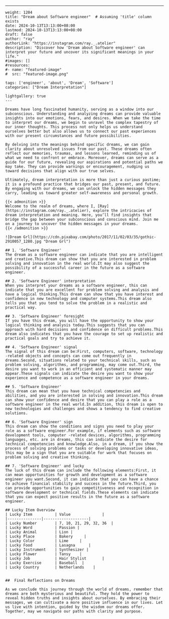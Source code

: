 ---
    weight: 1204
    title: "Dream about Software engineer"  # Assuming 'title' column exists
    date: 2024-10-13T13:13:00+08:00
    lastmod: 2024-10-13T13:13:00+08:00
    draft: false
    author: "ray"
    authorLink: "https://instagram.com/ray._.atelier"
    description: "Discover how 'Dream about Software engineer' can interpret your future and uncover its significant meanings in your life."
    #images: []
    #resources:
    #- name: "featured-image"
    #  src: "featured-image.png"
    
    tags: ['engineer', 'about', 'Dream', 'Software']
    categories: ["Dream Interpretation"]
    
    lightgallery: true
    ---
    
    Dreams have long fascinated humanity, serving as a window into our subconscious. Understanding and analyzing dreams can provide valuable insights into our emotions, fears, and desires. When we take the time to interpret our dreams, we begin to unravel the complex tapestry of our inner thoughts. This process not only helps us understand ourselves better but also allows us to connect our past experiences with our present circumstances and future possibilities.
    
    By delving into the meanings behind specific dreams, we can gain clarity about unresolved issues from our past. These dreams often reflect our memories, traumas, and lessons learned, reminding us of what we need to confront or embrace. Moreover, dreams can serve as a guide for our future, revealing our aspirations and potential paths we may take. They can provide warnings or encouragement, nudging us toward decisions that align with our true selves.
    
    Ultimately, dream interpretation is more than just a curious pastime; it is a profound practice that bridges our past, present, and future. By engaging with our dreams, we can unlock the hidden messages they carry, leading us toward greater self-awareness and personal growth.
    
    {{< admonition >}}
    Welcome to the realm of dreams, where I, [Ray](https://instagram.com/ray._.atelier), explore the intricacies of dream interpretation and meaning. Here, you’ll find insights that bridge the gap between your subconscious and conscious mind. Join me on a journey to uncover the hidden messages in your dreams.
    {{< /admonition >}}
    
    ![Dream Grl](https://cdn.pixabay.com/photo/2017/11/02/03/35/gothic-2910057_1280.jpg "Dream Grl")
    
    ## 1. 'Software Engineer'
    The dream as a software engineer can indicate that you are intelligent and creative.This dream can show that you are interested in problem solving and innovation in the real world.It may also suggest the possibility of a successful career in the future as a software engineer.
    
    ## 2. 'Software Engineer' interpretation
    When you interpret your dreams as a software engineer, this can indicate that you are excellent for problem solving and analysis and have a logical thinking.This dream can show that you have interest and confidence in new technology and computer systems.This dream also tells you that you tend to solve the problem in a realistic and practical way.
    
    ## 3. 'Software Engineer' foresight
    If you have this dream, you will have the opportunity to show your logical thinking and analysis today.This suggests that you can approach with hard decisions and confidence on difficult problems.This dream also indicates that you have the courage to set up realistic and practical goals and try to achieve it.
    
    ## 4. 'Software Engineer' signal
    The signal of this dream can be:First, computers, software, technology -related objects and concepts can come out frequently in dreams.Second, situations related to your technical skills, such as problem solving, algorithms, and programming, may come out.Third, the desire you want to work in an efficient and systematic manner may appear.These signals can indicate the desire you want to show your experience and competence as a software engineer in your dreams.
    
    ## 5. 'Software Engineer'
    This dream can mean that you have technical competencies and abilities, and you are interested in solving and innovation.This dream can show your confidence and desire that you can play a role as a software engineer in the real world.In addition, this dream is open to new technologies and challenges and shows a tendency to find creative solutions.
    
    ## 6. 'Software Engineer' sign
    This dream can show the conditions and signs you need to play your role as a software engineer.For example, if elements such as software development tools, computer -related devices, algorithms, programming languages, etc. are in dreams, this can indicate the desire for technical competencies and knowledge.Also, in a dream, if you show the process of solving problems or tasks or developing innovative ideas, this may be a sign that you are suitable for work that focuses on problem solving and creative thinking.
    
    ## 7. 'Software Engineer' and lucky
    The luck of this dream can include the following elements:First, it can mean opportunities for growth and development as a software engineer you want.Second, it can indicate that you can have a chance to achieve financial stability and success in the future.Third, you can provide opportunities to gain competitiveness and recognition in software development or technical fields.These elements can indicate that you can expect positive results in the future as a software engineer.
    
    ## Lucky Item Overview
    | Lucky Item          | Value              |
    |---------------|--------------------|
    | Lucky Number        | 7, 10, 21, 29, 32, 36  |
    | Lucky Word          | Passion |
    | Lucky Animal        | Lion |
    | Lucky Place         | Bakery     |
    | Lucky Color         | Lime     |
    | Lucky Food          | Lasagna      |
    | Lucky Instrument    | Synthesizer |
    | Lucky Flower        | Tansy    |
    | Lucky Job           | Hair Stylist       |
    | Lucky Exercise      | Baseball  |
    | Lucky Country       | Netherlands    |
    
    
    ##  Final Reflections on Dreams
    
    As we conclude this journey through the world of dreams, remember that dreams are both mysterious and beautiful. They hold the power to reveal hidden truths and insights about ourselves. By embracing their messages, we can cultivate a more positive influence in our lives. Let us live with intention, guided by the wisdom our dreams offer. Together, may we navigate our paths with clarity and purpose.
    
